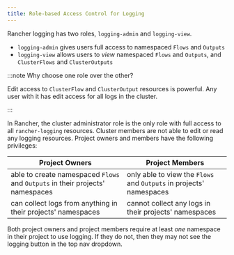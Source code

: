 ```yaml
---
title: Role-based Access Control for Logging
---
```


<head>
  <link rel="canonical" href="https://ranchermanager.docs.rancher.com/integrations-in-rancher/logging/rbac-for-logging"/>
</head>

Rancher logging has two roles, `logging-admin` and `logging-view`.

- `logging-admin` gives users full access to namespaced `Flows` and `Outputs`
- `logging-view` allows users to *view* namespaced `Flows` and `Outputs`, and `ClusterFlows` and `ClusterOutputs`

:::note Why choose one role over the other?

Edit access to `ClusterFlow` and `ClusterOutput` resources is powerful. Any user with it has edit access for all logs in the cluster.

:::

In Rancher, the cluster administrator role is the only role with full access to all `rancher-logging` resources. Cluster members are not able to edit or read any logging resources. Project owners and members have the following privileges:

Project Owners | Project Members
--- | ---
able to create namespaced `Flows` and `Outputs` in their projects' namespaces | only able to view the `Flows` and `Outputs` in projects' namespaces
can collect logs from anything in their projects' namespaces | cannot collect any logs in their projects' namespaces

Both project owners and project members require at least *one* namespace in their project to use logging. If they do not, then they may not see the logging button in the top nav dropdown.
